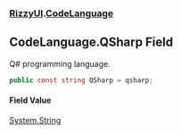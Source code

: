 ### [RizzyUI](RizzyUI 'RizzyUI').[CodeLanguage](RizzyUI.CodeLanguage 'RizzyUI.CodeLanguage')

## CodeLanguage.QSharp Field

Q# programming language.

```csharp
public const string QSharp = qsharp;
```

#### Field Value
[System.String](https://docs.microsoft.com/en-us/dotnet/api/System.String 'System.String')